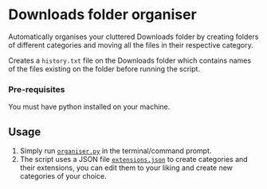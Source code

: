 # Downloads folder organiser
Automatically organises your cluttered Downloads folder by creating folders of different categories and moving all the files in their respective category.

Creates a `history.txt` file on the Downloads folder which contains names of the files existing on the folder before running the script. 

### Pre-requisites
You must have python installed on your machine.

## Usage
1. Simply run [`organiser.py`](./organiser.py) in the terminal/command prompt.
2. The script uses a JSON file [`extensions.json`](./extensions.json) to create categories and their extensions, you can edit them to your liking and create new categories of your choice.
